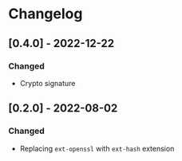 # Changelog

## [0.4.0] - 2022-12-22

### Changed

* Crypto signature

## [0.2.0] - 2022-08-02

### Changed

* Replacing `ext-openssl` with `ext-hash` extension
